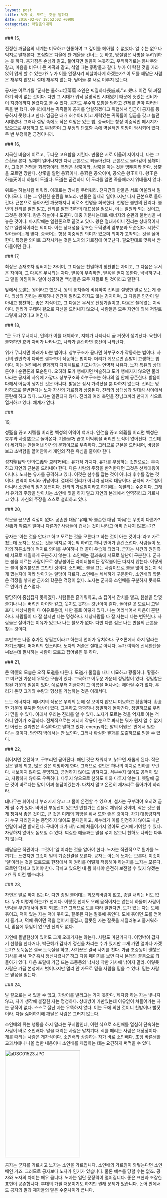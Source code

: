 ```yaml
---
layout: post
title: 노자 4, 모르는 것을 말하다
date: 2016-02-07 18:52:02 +0900
categories: 깨달음의대화
---
```

\### 15,

  


진정한 깨달음의 세계는 미묘하고 현통하여 그 깊이를 헤아릴 수 없었다. 알 수는 없으나 억지로 말해본다. 조심함은 겨울에 찬 개울을 건너는 듯 하고, 망설임은 사방을 두려워하는 듯 하다. 몸가짐은 손님과 같고, 풀어지면 얼음이 녹듯하고, 우직하기로는 통나무와 같고, 마음을 비우니 큰 계곡과 같고, 섞일 때는 흙탕물과 같다. 누가 이 탁한 것을 가라앉혀 맑게 할 수 있는가? 누가 이를 안정시켜 되살아나게 하겠는가? 이 도를 깨달은 사람은 채우지 않으니 절대 채우지 않는다. 덮어둘 뿐 새로 이루지 않는다. 

  


공자는 이르기를 “군자는 쿨하고坦蕩蕩 소인은 찌질하다長戚戚.”고 했다. 이건 뭐 찌질하기 짝이 없는 것이다. 다만 그 시대가 워낙 절망적인 시대였기 때문에 뜻있는 선비가 이 지경에까지 몰렸다고 볼 수 있다. 공자도 무수히 모함을 당하고 견제를 받아 여러번 죽을 뻔 했다. 위나라에서는 귀족들이 공자를 암살하겠다고 위협해서 임금이 공자를 등용하지 못했다고 한다. 임금은 대개 허수아비이고 세력있는 귀족들이 임금을 갖고 놀던 시대였다. 그러나 절망 속에도 작은 희망은 있는 법, 중국어는 항상 이중적인 메시지가 있으므로 부정하고 또 부정하며 그 부정의 단호함 속에 역설적인 희망이 암시되어 있다. 두 번 부정하면 긍정이니까. 

  


\### 16,

  


지극한 비움에 이르고, 두터운 고요함을 지킨다. 만물은 서로 어울려 지어지니, 나는 그 순환을 본다. 일제히 일어나지만 다시 근본으로 되돌아간다. 근본으로 돌아감이 정靜이라, 그것은 천명을 회복함이라. 복명은 상常이라, 상常을 아는 것을 명明이라 한다. 상常을 모르면 망한다. 상常을 알면 용容이니, 용容은 공公이며, 공公은 왕王이다. 왕王은 하늘天이니 하늘이 도道다. 도道는 굳건하니 이 도리를 알면 죽을때까지 위태롭지 않다. 

  


위로는 하늘처럼 비워라. 아래로는 땅처럼 두터워라. 천지간의 만물은 서로 어울려서 일어나도다. 나는 그 영원한 순환을 보노라. 만물은 일제히 일어나지만 다시 근본으로 돌아간다. 근본으로 돌아가면 깨끗해지니 비로소 천명을 회복한다. 천명은 불변의 진리다. 불변의 진리를 알면 밝고, 진리를 알면 천하의 대표성을 얻으니, 이는 일원화 되는 것이고, 그것은 왕이다. 왕은 하늘이니 도道다. 대충 기분나는대로 에너지의 순환과 불변성을 써놓은 것이다. 마지막에는 일원론으로 끝맺고 있다. 왕은 절대자이니 진리는 상대적이지 않고 일원적이라는 의미다. 이는 상대성을 강조한 도덕경의 앞부분과 모순된다. 시詩로 받아들이는게 맞다. 중국어는 항상 이중적인 의미가 있으며 의미가 고착되는 것을 싫어한다. 특정한 의미로 고착시키는 것은 노자의 가르침에 어긋난다. 필요한대로 맞춰서 받아들이면 된다. 

  


\### 17, 

  


최상은 존재조차 잊혀지는 자이며, 그 다음은 친밀하여 칭찬받는 자이고, 그 다음은 무서운 자이며, 그 다음은 무시되는 자다. 믿음이 부족하면, 믿음을 얻지 못한다. 넉넉하구나. 그 말을 아낌이여. 일이 성공하면 백성들은 모두 저절로 된 것이라고 말한다.

  


앞에서 도道는 왕이라고 했으니, 왕의 통치술에 비유하여 진리를 설명한 말로 보는게 좋다. 최상의 진리는 존재하나 인간이 알려고 하지도 않는 경지이며, 그 다음은 인간이 알아내고 칭찬하는 좋은 지식이고, 그 다음은 무서운 전쟁기술이고, 다음은 쓸데없는 지식이다. 진리가 구태여 겉으로 자신을 드러내지 않으니, 사람들은 모두 자연에 의해 저절로 그렇게 되었다고 여긴다. 

  


\### 18,

  


“큰 도가 무너지니, 인의가 이를 대체하고, 지혜가 나타나니 곧 거짓이 생겨났다. 육친이 불화하면 효와 자비가 나타나고, 나라가 혼란하면 충신이 나타난다. 

  


위가 무너지면 아래가 바쁜 법이다. 상부구조가 끝나면 하부구조가 작동하는 법이다. 사건의 원인측이 다하면 결과측이 작동하는 법이다. 머리가 게으르면 손발이 고생하는 법이다. 이는 원인에서 결과까지 다이렉트로 치고나가는 연역적 사유다. 노자 특유의 상대론이나 순환론과 모순된다. 오히려 도가 행해지면 벼슬하고 도가 행해지지 않으면 물러나라는 공자의 사유에 가깝다. 상부구조와 하부구조는 하나의 일 안에 공존한다. 밝음이 다해서 어둠이 생겨난 것은 아니다. 밝음은 잠시 가려졌을 뿐 다하지 않는다. 진리는 망라하므로 불변한다는 노자 자신의 가르침과 상충된다. 진리의 상대성과 절대성 사이에서 혼란해 하고 있다. 노자는 일관되지 않다. 진리의 여러 측면을 장님코끼리 만지기 식으로 열거하고 있다. 체계가 없다. 

  


\### 

  


19,

  


성聖을 끊고 지智를 버리면 백성의 이익이 백배다. 인仁을 끊고 의義를 버리면 백성은 효孝와 사랑慈으로 돌아온다. 기술을巧 끊고 이익利을 버리면 도적이 없어진다. 그런데 이 세가지는 만들어낸 인간의 문화이므로 부족하다. 그러므로 근본을 드러내어, 바탕을 보고 소박함을 끌어안아서 개인의 작은 욕심을 줄여야 한다. 

  


성지聖智와 인의仁義와 교리巧利는 유가적 가치다. 유가를 부정하는 것만으로는 부족하고 자연의 근본을 드러내야 한다. 다른 사람의 주장을 반격한다면 그것은 선제대응이 아니다. 노자는 유가를 공격하고 있다. 이것은 선수를 잡는 것이 아니라 후수를 잡는 것이다. 연역이 아니라 귀납이다. 절대적 진리가 아니라 상대적 대응이다. 군자의 가르침이 아니라 소인배의 임기응변이다. 진리의 가르침이라고 하기에는 쪽팔리는 수준이다. 그래서 유가의 주장을 받아치는 소인배 짓을 하지 말고 자연의 본래에서 연역하라고 가르치고 있다. 자신의 주장을 스스로 철회하고 있다. 

  


\### 20, 

  


학문을 끊으면 걱정이 없다. 공손한 대답 ‘유唯’와 불손한 대답 ‘아阿’는 무엇이 다른가? 선善과 악惡은 얼마나 다른가? 사람들이 겁내는 것이 나라고 어찌 겁나지 않겠는가? 

  


공자는 ‘아는 것을 안다고 하고 모르는 것을 모른다고 하는 것이 아는 것이다.’라고 가르쳤는데 노자는 모르는 것을 억지로 아는척 하려고 하니 언어가 혼란스럽다. 사람들이 노자의 허튼소리에 억지로 의미를 부여하니 더 꼴이 우습게 되었다. 군자는 사건의 원인측에 서므로 세밀하게 구분하지 않는다. 소인배는 결과측에 서므로 낱난이 구분한다. 군자는 불을 지르는 사람이므로 성냥불이든 라이터불이든 장작불이든 따지지 않는다. 어떻게든 불이 옮겨붙으면 그만인 것이다. 소인배는 불을 끄는 사람이므로 불을 많이 껐는지 적게 껐는지에 따라 받아가는 일당이 다르다. 소인배는 세세하게 구분한다. 소인배의 학문은 걱정을 낳지만 군자의 학문은 걱정이 없다. 노자는 군자와 소인배를 구분하지 못하므로 언어가 촌스럽다. 

  


황망하여 중심잡지 못하겠다. 사람들은 즐거워하고, 소 잡아서 잔치를 열고, 봄날을 맘껏 즐기나 나는 버려진 아이와 같고, 웃지도 못하는 갓난아이 같다. 돌아갈 곳 모르니 고달프다. 세상사람이 다 여유로운데, 나만 홀로 이렇게 있다. 나는 어리석어서 마음이 혼란하다. 사람들이 다 잘 살지만 나는 멍청하다. 세상사람들 다 잘 사는데 나는 번민한다. 사람들은 살아가는 이유가 있으나 나는 쓸모가 없다. 다만 다른 점은 나는 만물의 근본을 찾는 것이다. 

  


후반부는 나중 추가된 왕필본이라고 하는데 언어가 유치하다. 구조론에서 하지 말라는 자기소개다. 머저리의 헛소리다. 노자의 저술은 절대로 아니다. 누가 여백에 신세한탄을 써놨는데 필사하는 사람이 모르고 집어넣은 듯 하다. 

  


\### 21, 

  


큰 덕德의 모습은 오직 도道를 따른다. 도道가 물질을 내니 미묘하고 황홀하다. 황홀하고 미묘한 가운데 우뚝한 모습이 있다. 그윽하고 어두운 가운데 정밀함이 있다. 정밀함은 참된 가운데 믿음이 있다. 예로부터 지금까지 그 이름을 떠나서는 헤아릴 수가 없다. 우리가 온갖 크기와 수량과 형상을 가늠하는 것은 이래서다. 

  


도는 에너지다. 에너지의 작용은 우리의 눈에 잘 보이지 않으니 미묘하고 황홀하다. 황홀한 가운데 우뚝한 형상이 있다. 그윽하고 깜깜하나 정밀하게 돌아간다. 정밀하므로 우리가 믿을 수 있다. 이래서 우리는 진리를 알 수 있다. 노자가 모르는 것을 억지로 아는 척 하니 언어가 조잡하다. 전체적으로는 에너지 작용이 눈으로 봐서는 뭐가 뭔지 알 수 없지만 어쨌든 결과만은 확실하다고 말하고 있다. energy라는 말의 어원은 ‘안에서 일한다’는 것이다. 당연히 밖에서는 안 보인다. 그러나 확실한 결과를 도출하므로 믿을 수 있다. 

  


\### 22, 

  


휘어지면 온전하고, 구부리면 곧아진다. 패인 것은 채워지고, 낡으면 새롭게 된다. 작은 것은 얻게 되고, 많은 것은 희망하게 한다. 그러므로 성인은 하나의 이치로 천하를 꾸린다. 내보이지 않아도 분명하고, 긍정하지 않아도 밝혀지고, 쳐부수지 않아도 공적이 있고, 자랑하지 않아도 우뚝하다. 다투지 않으므로 천하도 이와 다투지 않는다. 옛말에 굽은 것이 바르다는 말이 어찌 농담이겠는가. 다치지 말고 온전히 제자리로 돌아가야 하리라. 

  


대나무는 휘어지니 부러지지 않고 그 몸이 온전할 수 있으며, 철사는 구부려야 오히려 곧게 펼 수가 있다. 비어진 부동산이 있으면 언젠가는 건물로 채워질 것이며, 작은 것은 쉽게 챙겨서 좋은 것이고, 큰 것은 미래의 희망을 줘서 또한 좋은 것이다. 차기 대통령자리가 누구 자리인지는 증명하지 않아도 문재인이고, 새누리가 이를 인정하지 않아도 내년 연말이 되면 밝혀진다. 구태여 내가 새누리에 쳐들어가지 않아도 선거에 기여할 수 있다. 자랑하지 않아도 돋보일 수 있다. 찌질한 애들과는 말을 섞지 않으니 천하도 나와는 다투지 않는다.   

      
깨달음은 직관이다. 그것이 ‘일’이라는 것을 알아야 한다. 노자는 직관적으로 뭔가를 느끼기는 느꼈지만 그것이 일의 기승전결을 모른다. 공자는 아는데 노자는 모른다. 이것이 ‘일’이라는 것을 모르므로 현장에서 이 원리를 어떻게 적용해야 하는지를 노자는 모른다. 모르면 닥치고 있어야 한다. 닥치고 있으면 내 몸 하나야 온전히 보전할 수 있지 않겠는가? 뭐 이런 뻘소리다.

  


\### 23, 

  


자연은 말로 하지 않는다. 다만 종일 불어대는 회오리바람이 없고, 종일 내리는 비도 없다. 누가 이렇게 하는가? 천지다. 이렇듯 천지도 오래 움직이지는 않는데 하물며 사람이 변덕을 부린대서야 말이 되겠는가? 그러므로 도를 따라 일한다면, 도가 있는 자는 도에 묶이고, 덕이 있는 자는 덕에 묶이고, 잘못된 자는 잘못에 묶인다. 도에 묶이면 도를 얻어서 즐기고, 덕에 묶이면 덕을 얻어서 즐겁고, 잘못된 자는 잘못을 저질러놓고 즐거워하니, 믿음에 묶임이 없으면 신뢰도 없다. 

  


자연에 돌발현상이 있어도 그게 오래가지는 않는다. 사람도 마찬가지다. 이명박이 갑자기 선행을 한다거나, 박근혜가 갑자기 정신을 차리는 수가 있지만 그게 가면 얼마나 가겠는가? 도둑놈은 결국 도둑질을 하고, 사기꾼은 결국 사기를 친다. 가끔 조중동이 괜찮은 기사를 써서 ‘어? 혹시 정신차렸나?’ 하고 다음 페이지를 보면 다시 본래의 꼴통으로 되돌아가 있다. 다음 포탈에 가끔 뜨는 조중동의 낚시성 착한 기사에 낚이지 말라. 이렇듯 사람은 가끔 본성에서 벗어나지만 멀리 안 가므로 믿을 사람을 믿을 수 있다. 믿는 사람은 믿음을 얻는다. 

  


\### 24, 

  


발 끝으로는 서 있을 수 없고, 가랑이를 벌리고는 가지 못한다. 제자랑 하는 자는 빛나지 않고, 자기 생각에 붙잡힌 자는 멍청하다. 상대방이 가만있는데 이유없이 쳐들어가는 자는 공적이 없다. 스스로 잘난 자는 우뚝하지 않다. 이는 도에 의한 것이니 찬밥이나 뻘짓이라. 다들 싫어하기에 깨달은 사람은 그러지 않는다. 

  


소인배의 튀는 행동을 하지 말라는 꾸지람인데, 이런 식으로 소인배를 열심히 단속하는 사람이 바로 소인배다. 말을 때리는 사람은 말치기다. 쇠를 때리는 사람은 대장장이다. 개를 때리는 사람은 개자식이다. 소인배와 상종하는 자가 바로 소인배다. 초딩 바른생활 교과서에나 나올 법한 내용이나 소인배를 제압하는 데는 요긴하게 써먹을 수 있다. 

  


  



<img src="assets/attach/images/198/105/672/aDSC01523.JPG" alt="aDSC01523.JPG" width="240" height="342" />   


  


공자는 군자를 가르치고 노자는 소인을 가르칩니다. 소인배의 가르침이 와닿는다면 소인배인 거죠. 그러므로 공자보다 노자가 인기가 있습니다. 물론 예수를 당할 수는 없죠. 공자와 노자의 차이는 매우 큽니다. 노자는 일단 문장력이 떨어집니다. 좋은 표현과 조잡한 표현이 공존합니다. 후대의 가필 때문이기도 하지만 원래 문제가 있습니다. 논어 안에서도 공자의 말과 제자들의 말은 수준차이가 큽니다.
